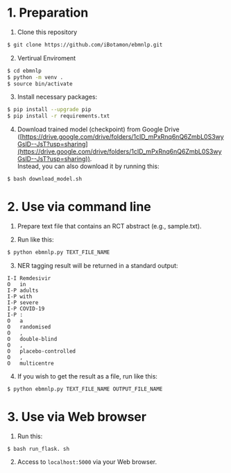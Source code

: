 # 1. Preparation
1. Clone this repository
```sh
$ git clone https://github.com/iBotamon/ebmnlp.git
```

2. Vertirual Enviroment
```sh
$ cd ebmnlp
$ python -m venv .
$ source bin/activate
```

3. Install necessary packages:

```sh
$ pip install --upgrade pip
$ pip install -r requirements.txt
```

4. Download trained model (checkpoint) from Google Drive ([https://drive.google.com/drive/folders/1cID_mPxRnq6nQ6ZmbL0S3wyGslD--JsT?usp=sharing](https://drive.google.com/drive/folders/1cID_mPxRnq6nQ6ZmbL0S3wyGslD--JsT?usp=sharing)).  
Instead, you can also download it by running this:
```sh
$ bash download_model.sh
```

# 2. Use via command line
1. Prepare text file that contains an RCT abstract (e.g., sample.txt).

2. Run like this:
```sh
$ python ebmnlp.py TEXT_FILE_NAME
```

3. NER tagging result will be returned in a standard output:
```
I-I	Remdesivir
O	in
I-P	adults
I-P	with
I-P	severe
I-P	COVID-19
I-P	:
O	a
O	randomised
O	,
O	double-blind
O	,
O	placebo-controlled
O	,
O	multicentre
```

4. If you wish to get the result as a file, run like this:
```sh
$ python ebmnlp.py TEXT_FILE_NAME OUTPUT_FILE_NAME
```

# 3. Use via Web browser
1. Run this:
```
$ bash run_flask. sh
```

2. Access to `localhost:5000` via your Web browser.
